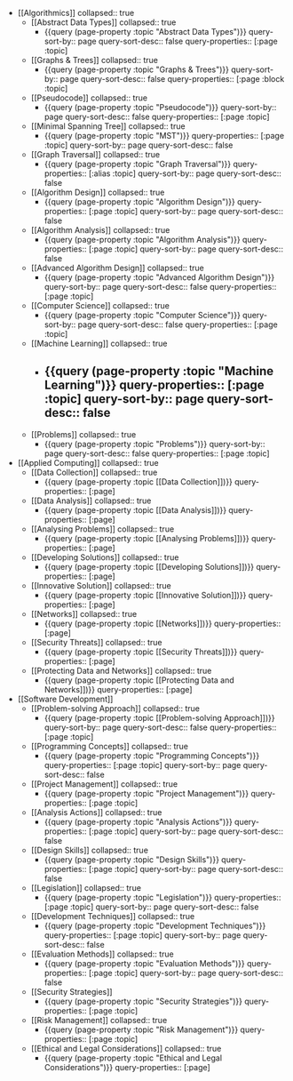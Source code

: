 - [[Algorithmics]]
  collapsed:: true
	- [[Abstract Data Types]]
	  collapsed:: true
		- {{query (page-property :topic "Abstract Data Types")}}
		  query-sort-by:: page
		  query-sort-desc:: false
		  query-properties:: [:page :topic]
	- [[Graphs & Trees]]
	  collapsed:: true
		- {{query (page-property :topic "Graphs & Trees")}}
		  query-sort-by:: page
		  query-sort-desc:: false
		  query-properties:: [:page :block :topic]
	- [[Pseudocode]]
	  collapsed:: true
		- {{query (page-property :topic "Pseudocode")}}
		  query-sort-by:: page
		  query-sort-desc:: false
		  query-properties:: [:page :topic]
	- [[Minimal Spanning Tree]]
	  collapsed:: true
		- {{query (page-property :topic "MST")}}
		  query-properties:: [:page :topic]
		  query-sort-by:: page
		  query-sort-desc:: false
	- [[Graph Traversal]]
	  collapsed:: true
		- {{query (page-property :topic "Graph Traversal")}}
		  query-properties:: [:alias :topic]
		  query-sort-by:: page
		  query-sort-desc:: false
	- [[Algorithm Design]]
	  collapsed:: true
		- {{query (page-property :topic "Algorithm Design")}}
		  query-properties:: [:page :topic]
		  query-sort-by:: page
		  query-sort-desc:: false
	- [[Algorithm Analysis]]
	  collapsed:: true
		- {{query (page-property :topic "Algorithm Analysis")}}
		  query-properties:: [:page :topic]
		  query-sort-by:: page
		  query-sort-desc:: false
	- [[Advanced Algorithm Design]]
	  collapsed:: true
		- {{query (page-property :topic "Advanced Algorithm Design")}}
		  query-sort-by:: page
		  query-sort-desc:: false
		  query-properties:: [:page :topic]
	- [[Computer Science]]
	  collapsed:: true
		- {{query (page-property :topic "Computer Science")}}
		  query-sort-by:: page
		  query-sort-desc:: false
		  query-properties:: [:page :topic]
	- [[Machine Learning]]
	  collapsed:: true
		- {{query (page-property :topic "Machine Learning")}}
		  query-properties:: [:page :topic]
		  query-sort-by:: page
		  query-sort-desc:: false
			-
	- [[Problems]]
	  collapsed:: true
		- {{query (page-property :topic "Problems")}}
		  query-sort-by:: page
		  query-sort-desc:: false
		  query-properties:: [:page :topic]
- [[Applied Computing]]
  collapsed:: true
	- [[Data Collection]]
	  collapsed:: true
		- {{query (page-property :topic [[Data Collection]])}}
		  query-properties:: [:page]
	- [[Data Analysis]]
	  collapsed:: true
		- {{query (page-property :topic [[Data Analysis]])}}
		  query-properties:: [:page]
	- [[Analysing Problems]]
	  collapsed:: true
		- {{query (page-property :topic [[Analysing Problems]])}}
		  query-properties:: [:page]
	- [[Developing Solutions]]
	  collapsed:: true
		- {{query (page-property :topic [[Developing Solutions]])}}
		  query-properties:: [:page]
	- [[Innovative Solution]]
	  collapsed:: true
		- {{query (page-property :topic [[Innovative Solution]])}}
		  query-properties:: [:page]
	- [[Networks]]
	  collapsed:: true
		- {{query (page-property :topic [[Networks]])}}
		  query-properties:: [:page]
	- [[Security Threats]]
	  collapsed:: true
		- {{query (page-property :topic [[Security Threats]])}}
		  query-properties:: [:page]
	- [[Protecting Data and Networks]]
	  collapsed:: true
		- {{query (page-property :topic [[Protecting Data and Networks]])}}
		  query-properties:: [:page]
- [[Software Development]]
	- [[Problem-solving Approach]]
	  collapsed:: true
		- {{query (page-property :topic [[Problem-solving Approach]])}}
		  query-sort-by:: page
		  query-sort-desc:: false
		  query-properties:: [:page :topic]
	- [[Programming Concepts]]
	  collapsed:: true
		- {{query (page-property :topic "Programming Concepts")}}
		  query-properties:: [:page :topic]
		  query-sort-by:: page
		  query-sort-desc:: false
	- [[Project Management]]
	  collapsed:: true
		- {{query (page-property :topic "Project Management")}}
		  query-properties:: [:page :topic]
	- [[Analysis Actions]]
	  collapsed:: true
		- {{query (page-property :topic "Analysis Actions")}}
		  query-properties:: [:page :topic]
		  query-sort-by:: page
		  query-sort-desc:: false
	- [[Design Skills]]
	  collapsed:: true
		- {{query (page-property :topic "Design Skills")}}
		  query-properties:: [:page :topic]
		  query-sort-by:: page
		  query-sort-desc:: false
	- [[Legislation]]
	  collapsed:: true
		- {{query (page-property :topic "Legislation")}}
		  query-properties:: [:page :topic]
		  query-sort-by:: page
		  query-sort-desc:: false
	- [[Development Techniques]]
	  collapsed:: true
		- {{query (page-property :topic "Development Techniques")}}
		  query-properties:: [:page :topic]
		  query-sort-by:: page
		  query-sort-desc:: false
	- [[Evaluation Methods]]
	  collapsed:: true
		- {{query (page-property :topic "Evaluation Methods")}}
		  query-properties:: [:page :topic]
		  query-sort-by:: page
		  query-sort-desc:: false
	- [[Security Strategies]]
		- {{query (page-property :topic "Security Strategies")}}
		  query-properties:: [:page :topic]
	- [[Risk Management]]
	  collapsed:: true
		- {{query (page-property :topic "Risk Management")}}
		  query-properties:: [:page :topic]
	- [[Ethical and Legal Considerations]]
	  collapsed:: true
		- {{query (page-property :topic "Ethical and Legal Considerations")}}
		  query-properties:: [:page]